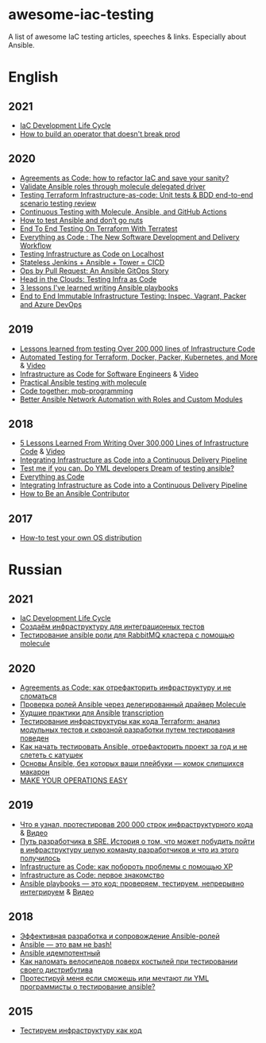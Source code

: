 # awesome-iac-testing
A list of awesome IaC testing articles, speeches &amp; links. Especially about Ansible.

# English
## 2021
* [IaC Development Life Cycle](https://www.goncharov.xyz/it/idlc-en.html)
* [How to build an operator that doesn't break prod](https://www.youtube.com/watch?v=XpmbPYvwbb0)

## 2020
* [Agreements as Code: how to refactor IaC and save your sanity?](https://www.goncharov.xyz/it/aac-en.html)
* [Validate Ansible roles through molecule delegated driver](https://medium.com/@fabio.marinetti81/validate-ansible-roles-through-molecule-delegated-driver-a2ea2ab395b5)
* [Testing Terraform Infrastructure-as-code: Unit tests & BDD end-to-end scenario testing review](https://medium.com/contino-engineering/terraform-infrastructure-as-code-testing-best-practice-unit-tests-bdd-end-to-end-scenario-c30d5a6921d)
* [Continuous Testing with Molecule, Ansible, and GitHub Actions](https://www.youtube.com/watch?v=93urFkaJQ44)
* [How to test Ansible and don’t go nuts](http://www.goncharov.xyz/it/ansible-testing-en.html)
* [End To End Testing On Terraform With Terratest](https://www.youtube.com/watch?v=PlzL6Bv2fSA)
* [Everything as Code : The New Software Development and Delivery Workflow](https://www.youtube.com/watch?v=94uNeNK_5VM)
* [Testing Infrastructure as Code on Localhost](https://www.youtube.com/watch?v=Ru_K_CWy8F4)
* [Stateless Jenkins + Ansible + Tower = CICD](https://www.youtube.com/watch?v=mvULMRnwmlg)
* [Ops by Pull Request: An Ansible GitOps Story](https://www.youtube.com/watch?v=87Tag9wyfs8)
* [Head in the Clouds: Testing Infra as Code](https://www.youtube.com/watch?v=wYEffa1q6eU)
* [3 lessons I've learned writing Ansible playbooks](https://opensource.com/article/20/1/ansible-playbooks-lessons)
* [End to End Immutable Infrastructure Testing: Inspec, Vagrant, Packer and Azure DevOps](https://www.youtube.com/watch?v=vNiZbAkomr4)

## 2019
* [Lessons learned from testing Over 200,000 lines of Infrastructure Code](http://www.goncharov.xyz/it/200k_iac.html)
* [Automated Testing for Terraform, Docker, Packer, Kubernetes, and More](https://www.slideshare.net/brikis98/how-to-test-infrastructure-code-automated-testing-for-terraform-kubernetes-docker-packer-and-more) & [Video](https://www.infoq.com/presentations/automated-testing-terraform-docker-packer)
* [Infrastructure as Code for Software Engineers](https://www.hashicorp.com/resources/terraform-at-starbucks-infrastructure-as-code-for-software-engineers) & [Video](https://www.youtube.com/watch?v=2zrhcyv9Yiw)
* [Practical Ansible testing with molecule](https://www.ansible.com/practical-ansible-testing-with-molecule)
* [Code together: mob-programming](https://www.ansible.com/code-together-mob-programming)
* [Better Ansible Network Automation with Roles and Custom Modules](https://www.youtube.com/watch?v=gWM68qAfg8Y)

## 2018
* [5 Lessons Learned From Writing Over 300,000 Lines of Infrastructure Code](https://www.hashicorp.com/resources/lessons-learned-300000-lines-code) & [Video](https://www.youtube.com/watch?v=RTEgE2lcyk4)
* [Integrating Infrastructure as Code into a Continuous Delivery Pipeline](https://www.youtube.com/watch?v=wTunI1mZyp8)
* [Test me if you can. Do YML developers Dream of testing ansible?](http://www.goncharov.xyz/it/test-ansible-roles-via-testkitchen-inside-hyperv.html)
* [Everything as Code](https://www.youtube.com/watch?v=HcmPi7-IVQo)
* [Integrating Infrastructure as Code into a Continuous Delivery Pipeline](https://www.youtube.com/watch?v=wTunI1mZyp8)
* [How to Be an Ansible Contributor](https://www.youtube.com/watch?v=VAbnJcyIMYA)

## 2017
* [How-to test your own OS distribution](http://www.goncharov.xyz/it/how-to-test-custom-os-distr.html)

# Russian
## 2021
* [IaC Development Life Cycle](https://habr.com/en/company/deutschetelekomitsolutions/blog/574730/)
* [Создаём инфраструктуру для интеграционных тестов](https://habr.com/en/company/2gis/blog/575688/)
* [Тестирование ansible роли для RabbitMQ кластера с помощью molecule](https://habr.com/en/post/557854/)

## 2020
* [Agreements as Code: как отрефакторить инфраструктуру и не сломаться](https://www.goncharov.xyz/it/aac-ru.html)
* [Проверка ролей Ansible через делегированный драйвер Molecule](https://habr.com/en/post/536892/)
* [Xудшие практики для Ansible](https://www.youtube.com/watch?v=a9ptDT67ILM) [transcription](https://habr.com/en/post/536256/)
* [Тестирование инфраструктуры как кода Terraform: анализ модульных тестов и сквозной разработки путем тестирования поведен](https://habr.com/en/company/otus/blog/533416/)
* [Как начать тестировать Ansible, отрефакторить проект за год и не слететь с катушек](http://www.goncharov.xyz/it/ansible-testing-ru.html)
* [Основы Ansible, без которых ваши плейбуки — комок слипшихся макарон](https://habr.com/en/post/508762/)
* [MAKE YOUR OPERATIONS EASY](https://www.youtube.com/watch?v=LlIqNLY9OTc)

## 2019
* [Что я узнал, протестировав 200 000 строк инфраструктурного кода](http://www.goncharov.xyz/it/200k_iac.html) & [Видео](https://www.youtube.com/watch?v=W53jMaebVJw)
* [Путь разработчика в SRE. История о том, что может побудить пойти в инфраструктуру целую команду разработчиков и что из этого получилось](http://devopsconf.io/moscow/2019/abstracts/5575)
* [Infrastructure as Code: как побороть проблемы с помощью XP](https://habr.com/en/company/dodopizzaio/blog/470620/)
* [Infrastructure as Code: первое знакомство](https://habr.com/en/company/dodopizzadev/blog/465137/)
* [Ansible playbooks — это код: проверяем, тестируем, непрерывно интегрируем](https://habr.com/en/post/488966/) & [Видео](https://www.youtube.com/watch?v=UkP0PGMbWxY)

## 2018
* [Эффективная разработка и сопровождение Ansible-ролей](https://www.youtube.com/watch?v=IzJsBUPXfkE)
* [Ansible — это вам не bash!](https://www.youtube.com/watch?v=LApKSi5tUYo)
* [Ansible идемпотентный](https://www.youtube.com/watch?v=1-lRS05NrLc)
* [Как наломать велосипедов поверх костылей при тестировании своего дистрибутива](https://habr.com/post/342216/)
* [Протестируй меня если сможешь или мечтают ли YML программисты о тестирование ansible?](http://www.goncharov.xyz/it/test-ansible-roles-via-testkitchen-inside-hyperv.html)

## 2015
* [Тестируем инфраструктуру как код](http://rootconf.ru/2015/abstracts/1761)

